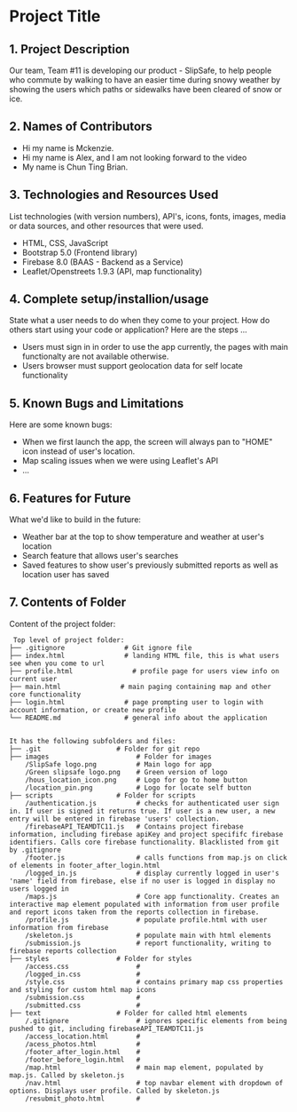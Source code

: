 # Project Title

## 1. Project Description
Our team, Team #11 is developing our product - SlipSafe, to help people who commute by walking to have an easier time during snowy weather by showing the users which paths or sidewalks have been cleared of snow or ice. 

## 2. Names of Contributors
* Hi my name is Mckenzie.
* Hi my name is Alex, and I am not looking forward to the video
* My name is Chun Ting Brian.
	
## 3. Technologies and Resources Used
List technologies (with version numbers), API's, icons, fonts, images, media or data sources, and other resources that were used.
* HTML, CSS, JavaScript
* Bootstrap 5.0 (Frontend library)
* Firebase 8.0 (BAAS - Backend as a Service)
* Leaflet/Openstreets 1.9.3 (API, map functionality)

## 4. Complete setup/installion/usage
State what a user needs to do when they come to your project.  How do others start using your code or application?
Here are the steps ...
* Users must sign in in order to use the app currently, the pages with main functionalty are not available otherwise.
* Users browser must support geolocation data for self locate functionality

## 5. Known Bugs and Limitations
Here are some known bugs:
* When we first launch the app, the screen will always pan to "HOME" icon instead of user's location.
* Map scaling issues when we were using Leaflet's API
* ...

## 6. Features for Future
What we'd like to build in the future:
* Weather bar at the top to show temperature and weather at user's location
* Search feature that allows user's searches
* Saved features to show user's previously submitted reports as well as location user has saved
	
## 7. Contents of Folder
Content of the project folder:

```
 Top level of project folder: 
├── .gitignore               # Git ignore file
├── index.html               # landing HTML file, this is what users see when you come to url
├── profile.html               # profile page for users view info on current user
├── main.html               # main paging containing map and other core functionality
├── login.html               # page prompting user to login with account information, or create new profile
└── README.md                # general info about the application


It has the following subfolders and files:
├── .git                   # Folder for git repo
├── images                      # Folder for images
    /SlipSafe logo.png          # Main logo for app
    /Green slipsafe logo.png    # Green version of logo
    /hous_location_icon.png     # Logo for go to home button
    /location_pin.png           # Logo for locate self button
├── scripts                # Folder for scripts
    /authentication.js          # checks for authenticated user sign in. If user is signed it returns true. If user is a new user, a new entry will be entered in firebase 'users' collection.
    /firebaseAPI_TEAMDTC11.js   # Contains project firebase information, including firebase apiKey and project specififc firebase identifiers. Calls core firebase functionality. Blacklisted from git by .gitignore
    /footer.js                  # calls functions from map.js on click of elements in footer_after_login.html
    /logged_in.js               # display currently logged in user's 'name' field from firebase, else if no user is logged in display no users logged in
    /maps.js                    # Core app functionality. Creates an interactive map element populated with information from user profile and report icons taken from the reports collection in firebase.
    /profile.js                 # populate profile.html with user information from firebase
    /skeleton.js                # populate main with html elements
    /submission.js              # report functionality, writing to firebase reports collection
├── styles                 # Folder for styles
    /access.css                 # 
    /logged_in.css              # 
    /style.css                  # contains primary map css properties and styling for custom html map icons
    /submission.css             # 
    /submitted.css              # 
├── text                   # Folder for called html elements
    /.gitignore                 # ignores specific elements from being pushed to git, including firebaseAPI_TEAMDTC11.js
    /access_location.html       # 
    /acess_photos.html          # 
    /footer_after_login.html    # 
    /footer_before_login.html   # 
    /map.html                   # main map element, populated by map.js. Called by skeleton.js
    /nav.html                   # top navbar element with dropdown of options. Displays user profile. Called by skeleton.js
    /resubmit_photo.html        # 



```


